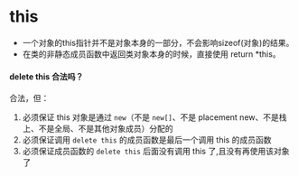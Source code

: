 # this

* 一个对象的this指针并不是对象本身的一部分，不会影响sizeof\(对象\)的结果。
* 在类的非静态成员函数中返回类对象本身的时候，直接使用 return \*this。

#### delete this 合法吗？

合法，但：

1. 必须保证 this 对象是通过 `new`（不是 `new[]`、不是 placement new、不是栈上、不是全局、不是其他对象成员）分配的
2. 必须保证调用 `delete this` 的成员函数是最后一个调用 this 的成员函数
3. 必须保证成员函数的 `delete this` 后面没有调用 this 了,且没有再使用该对象了

